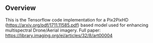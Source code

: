 ## Overview
This is the Tensorflow code implementation for a Pix2PixHD (https://arxiv.org/pdf/1711.11585.pdf) based model used for enhancing multispectral Drone/Aerial imagery. Full paper: https://library.imaging.org/ei/articles/32/8/art00004
